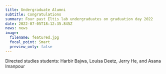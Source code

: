 ```yaml
---
title: Undergraduate Alumni
subtitle: Congratulations
summary: Four past Eltis lab undergraduates on graduation day 2022
date: 2022-07-05T18:12:35.845Z
news: news
image:
  filename: featured.jpg
  focal_point: Smart
  preview_only: false
---
```

Directed studies students: Harbir Bajwa, Louisa Deetz, Jerry He, and Asana Imanpour